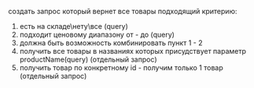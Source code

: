 создать запрос который вернет все товары подходящий критерию:
1) есть на складе\нету\все (query)
2) подходит ценовому диапазону от - до (query)
3) должна быть возможность комбинировать пункт 1 - 2
4) получить все товары в названиях которых присудствует параметр productName(query) (отдельный запрос)
4) получить товар по конкретному id  - получим только 1 товар (отдельный запрос)
